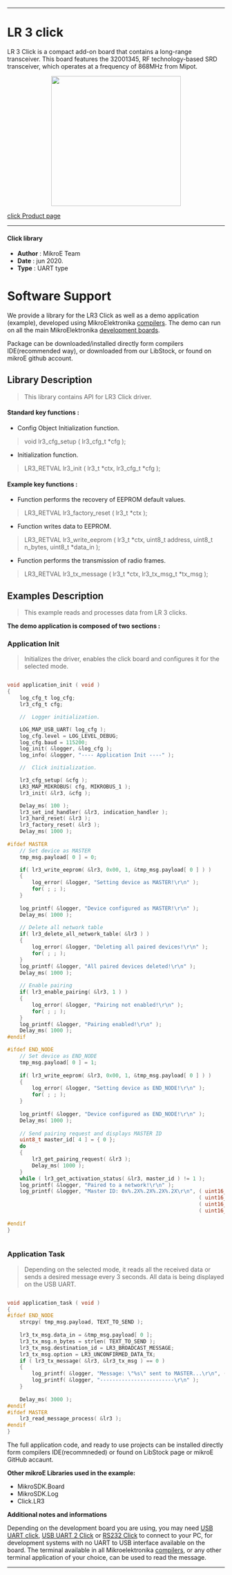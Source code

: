 
---
# LR 3 click

LR 3 Click is a compact add-on board that contains a long-range transceiver. This board features the 32001345, RF technology-based SRD transceiver, which operates at a frequency of 868MHz from Mipot.

<p align="center">
  <img src="https://download.mikroe.com/images/click_for_ide/lr3_click.png" height=300px>
</p>

[click Product page](https://www.mikroe.com/lr-3-click)

---


#### Click library 

- **Author**        : MikroE Team
- **Date**          : jun 2020.
- **Type**          : UART type


# Software Support

We provide a library for the LR3 Click 
as well as a demo application (example), developed using MikroElektronika 
[compilers](https://shop.mikroe.com/compilers). 
The demo can run on all the main MikroElektronika [development boards](https://shop.mikroe.com/development-boards).

Package can be downloaded/installed directly form compilers IDE(recommended way), or downloaded from our LibStock, or found on mikroE github account. 

## Library Description

> This library contains API for LR3 Click driver.

#### Standard key functions :

- Config Object Initialization function.
> void lr3_cfg_setup ( lr3_cfg_t *cfg ); 
 
- Initialization function.
> LR3_RETVAL lr3_init ( lr3_t *ctx, lr3_cfg_t *cfg );


#### Example key functions :

- Function performs the recovery of EEPROM default values.
> LR3_RETVAL lr3_factory_reset ( lr3_t *ctx );
 
- Function writes data to EEPROM.
> LR3_RETVAL lr3_write_eeprom ( lr3_t *ctx, uint8_t address, uint8_t n_bytes, uint8_t *data_in );

- Function performs the transmission of radio frames.
> LR3_RETVAL lr3_tx_message ( lr3_t *ctx, lr3_tx_msg_t *tx_msg );

## Examples Description

> This example reads and processes data from LR 3 clicks.

**The demo application is composed of two sections :**

### Application Init 

> Initializes the driver, enables the click board and configures it for the selected mode.

```c

void application_init ( void )
{
    log_cfg_t log_cfg;
    lr3_cfg_t cfg;

    //  Logger initialization.

    LOG_MAP_USB_UART( log_cfg );
    log_cfg.level = LOG_LEVEL_DEBUG;
    log_cfg.baud = 115200;
    log_init( &logger, &log_cfg );
    log_info( &logger, "---- Application Init ----" );

    //  Click initialization.

    lr3_cfg_setup( &cfg );
    LR3_MAP_MIKROBUS( cfg, MIKROBUS_1 );
    lr3_init( &lr3, &cfg );

    Delay_ms( 100 );
    lr3_set_ind_handler( &lr3, indication_handler );
    lr3_hard_reset( &lr3 );
    lr3_factory_reset( &lr3 );
    Delay_ms( 1000 );
    
#ifdef MASTER
    // Set device as MASTER
    tmp_msg.payload[ 0 ] = 0;

    if( lr3_write_eeprom( &lr3, 0x00, 1, &tmp_msg.payload[ 0 ] ) )
    {
        log_error( &logger, "Setting device as MASTER!\r\n" );
        for( ; ; );
    }
    
    log_printf( &logger, "Device configured as MASTER!\r\n" );
    Delay_ms( 1000 );
    
    // Delete all network table
    if( lr3_delete_all_network_table( &lr3 ) )
    {
        log_error( &logger, "Deleting all paired devices!\r\n" );
        for( ; ; );
    }
    log_printf( &logger, "All paired devices deleted!\r\n" );
    Delay_ms( 1000 );
    
    // Enable pairing
    if( lr3_enable_pairing( &lr3, 1 ) )
    {
        log_error( &logger, "Pairing not enabled!\r\n" );
        for( ; ; );
    }
    log_printf( &logger, "Pairing enabled!\r\n" );
    Delay_ms( 1000 );
#endif

#ifdef END_NODE
    // Set device as END_NODE
    tmp_msg.payload[ 0 ] = 1;
    
    if( lr3_write_eeprom( &lr3, 0x00, 1, &tmp_msg.payload[ 0 ] ) )
    {
        log_error( &logger, "Setting device as END_NODE!\r\n" );
        for( ; ; );
    }
    
    log_printf( &logger, "Device configured as END_NODE!\r\n" );
    Delay_ms( 1000 );
    
    // Send pairing request and displays MASTER ID
    uint8_t master_id[ 4 ] = { 0 };
    do
    {
        lr3_get_pairing_request( &lr3 );
        Delay_ms( 1000 );
    }
    while ( lr3_get_activation_status( &lr3, master_id ) != 1 );
    log_printf( &logger, "Paired to a network!\r\n" );
    log_printf( &logger, "Master ID: 0x%.2X%.2X%.2X%.2X\r\n", ( uint16_t ) master_id[ 3 ],
                                                              ( uint16_t ) master_id[ 2 ],
                                                              ( uint16_t ) master_id[ 1 ],
                                                              ( uint16_t ) master_id[ 0 ] );
    
#endif
}
  
```

### Application Task

> Depending on the selected mode, it reads all the received data or sends a desired message every 3 seconds. All data is being displayed on the USB UART.

```c

void application_task ( void )
{
#ifdef END_NODE
    strcpy( tmp_msg.payload, TEXT_TO_SEND );
   
    lr3_tx_msg.data_in = &tmp_msg.payload[ 0 ];
    lr3_tx_msg.n_bytes = strlen( TEXT_TO_SEND );
    lr3_tx_msg.destination_id = LR3_BROADCAST_MESSAGE;
    lr3_tx_msg.option = LR3_UNCONFIRMED_DATA_TX;
    if ( lr3_tx_message( &lr3, &lr3_tx_msg ) == 0 )
    {
        log_printf( &logger, "Message: \"%s\" sent to MASTER...\r\n", ( uint8_t * ) TEXT_TO_SEND );
        log_printf( &logger, "------------------------\r\n" );
    }
    
    Delay_ms( 3000 );
#endif
#ifdef MASTER
    lr3_read_message_process( &lr3 );
#endif 
} 

```

The full application code, and ready to use projects can be  installed directly form compilers IDE(recommneded) or found on LibStock page or mikroE GitHub accaunt.

**Other mikroE Libraries used in the example:** 

- MikroSDK.Board
- MikroSDK.Log
- Click.LR3

**Additional notes and informations**

Depending on the development board you are using, you may need 
[USB UART click](https://shop.mikroe.com/usb-uart-click), 
[USB UART 2 Click](https://shop.mikroe.com/usb-uart-2-click) or 
[RS232 Click](https://shop.mikroe.com/rs232-click) to connect to your PC, for 
development systems with no UART to USB interface available on the board. The 
terminal available in all Mikroelektronika 
[compilers](https://shop.mikroe.com/compilers), or any other terminal application 
of your choice, can be used to read the message.



---
